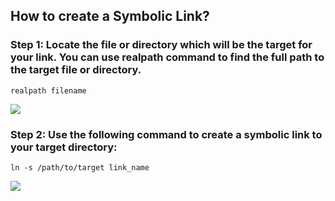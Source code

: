 <!-- Author: Aman Kumar -->
<!-- Created Date: 06-Aug-2025 -->
## How to create a Symbolic Link?

### Step 1: Locate the file or directory which will be the target for your link. You can use realpath command to find the full path to the target file or directory.
```
realpath filename
```
![](https://github.com/amancs1422/Practice_Shell_Scripting/blob/main/Images/Symbolic_Links1.jpg)
### Step 2: Use the following command to create a symbolic link to your target directory:
```
ln -s /path/to/target link_name
```
![](https://github.com/amancs1422/Practice_Shell_Scripting/blob/main/Images/Symbolic_Links2.jpg)

<!-- End of file -->